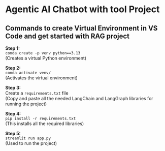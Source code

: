 
# Agentic AI Chatbot with tool Project

## Commands to create Virtual Environment in VS Code and get started with RAG project

**Step 1:**  
`conda create -p venv python==3.13`  
(Creates a virtual Python environment)

**Step 2:**  
`conda activate venv/`  
(Activates the virtual environment)

**Step 3:**  
Create a `requirements.txt` file  
(Copy and paste all the needed LangChain and LangGraph libraries for running the project)

**Step 4:**  
`pip install -r requirements.txt`  
(This installs all the required libraries)

**Step 5:**  
`streamlit run app.py`  
(Used to run the project)
